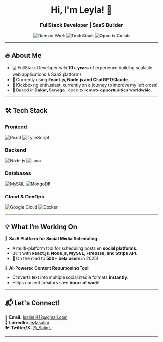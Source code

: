 <h1 align="center">Hi, I'm Leyla! 👋</h1>
<h3 align="center">FullStack Developer | SaaS Builder</h3>

<p align="center">
  <img src="https://img.shields.io/badge/Remote-Available-blue?style=flat-square" alt="Remote Work" />
  <img src="https://img.shields.io/badge/Tech-React.js | Node.js | GCP-informational?style=flat-square" alt="Tech Stack" />
  <img src="https://img.shields.io/badge/Open%20to-Collaborations-green?style=flat-square" alt="Open to Collab" />
</p>

---

## 🔥 **About Me**
- 💻 FullStack Developer with **10+ years** of experience building scalable web applications & SaaS platforms.
- 🚀 Currently using **React.js, Node.js and ChatGPT/Claude**.
- 🥊 Kickboxing enthusiast, currently on a journey to improve my left cross!  
- 📍 Based in **Dakar, Senegal**, open to **remote opportunities worldwide**.

---

## 🛠 **Tech Stack**
### **Frontend**
![React](https://img.shields.io/badge/React-61DAFB?style=flat&logo=react&logoColor=black)
![TypeScript](https://img.shields.io/badge/TypeScript-007ACC?style=flat&logo=typescript&logoColor=white)

### **Backend**
![Node.js](https://img.shields.io/badge/Node.js-339933?style=flat&logo=node.js&logoColor=white)
![Java](https://img.shields.io/badge/Java-007396?style=flat&logo=java&logoColor=white)

### **Databases**
![MySQL](https://img.shields.io/badge/MySQL-4479A1?style=flat&logo=mysql&logoColor=white)
![MongoDB](https://img.shields.io/badge/MongoDB-47A248?style=flat&logo=mongodb&logoColor=white)

### **Cloud & DevOps**
![Google Cloud](https://img.shields.io/badge/Google%20Cloud-4285F4?style=flat&logo=google-cloud&logoColor=white)
![Docker](https://img.shields.io/badge/Docker-2496ED?style=flat&logo=docker&logoColor=white)

---

## 💡 **What I'm Working On**
🔹 **SaaS Platform for Social Media Scheduling**
   - A multi-platform tool for scheduling posts on **social platforms**.
   - Built with **React.js, Node.js, MySQL, Firebase, and Stripe API**.
   - 🚀 On the road to **500+ beta users** in 2025!

🔹 **AI-Powered Content Repurposing Tool**
   - Converts text into multiple social media formats **instantly**.
   - Helps content creators save **hours of work**!

---

## 📬 **Let's Connect!**
📧 **Email:** lsalim1412@gmail.com  
💼 **LinkedIn:** [leylasalim](https://www.linkedin.com/in/leylasalim/)  
🐦 **Twitter/X:** [@_SalimL](https://x.com/_SalimL)

---
